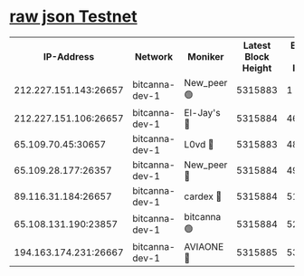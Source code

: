 [raw json Testnet](https://rpc-check.bcat.stavr.tech/bcat/rpc-bcat-result.json)
=


<table><tr><th>IP-Address</th><th>Network</th><th>Moniker</th><th>Latest Block Height</th><th>Earliest Block Height</th><th>Catching Up</th><th>Voting Power</th><th>Scan Time</th></tr><tr><td>212.227.151.143:26657</td><td>bitcanna-dev-1</td><td>New_peer 🟢</td><td>5315883</td><td>1</td><td>False</td><td>0</td><td>2023-12-02T02:08:07.008776789UTC</td></tr><tr><td>212.227.151.106:26657</td><td>bitcanna-dev-1</td><td>El-Jay's 🔴</td><td>5315884</td><td>4670391</td><td>False</td><td>2240570</td><td>2023-12-02T02:08:13.877700190UTC</td></tr><tr><td>65.109.70.45:30657</td><td>bitcanna-dev-1</td><td>L0vd 🔴</td><td>5315883</td><td>4828155</td><td>False</td><td>7920</td><td>2023-12-02T02:08:07.325414828UTC</td></tr><tr><td>65.109.28.177:26357</td><td>bitcanna-dev-1</td><td>New_peer 🔴</td><td>5315884</td><td>4952911</td><td>False</td><td>2237067</td><td>2023-12-02T02:08:14.532380497UTC</td></tr><tr><td>89.116.31.184:26657</td><td>bitcanna-dev-1</td><td>cardex 🔴</td><td>5315884</td><td>5185001</td><td>False</td><td>1</td><td>2023-12-02T02:08:14.217924274UTC</td></tr><tr><td>65.108.131.190:23857</td><td>bitcanna-dev-1</td><td>bitcanna 🟢</td><td>5315884</td><td>5215884</td><td>False</td><td>0</td><td>2023-12-02T02:08:14.848361252UTC</td></tr><tr><td>194.163.174.231:26667</td><td>bitcanna-dev-1</td><td>AVIAONE 🔴</td><td>5315885</td><td>5313941</td><td>False</td><td>1949865</td><td>2023-12-02T02:08:21.385715000UTC</td></tr></table>